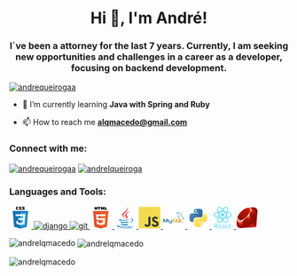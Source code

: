 
<h1 align="center">Hi 👋, I'm André!</h1>
<h3 align="center">I´ve been a attorney for the last 7 years. Currently, I am seeking new opportunities and challenges in a career as a developer, focusing on backend development.</h3>

<p align="left"> <a href="https://twitter.com/andrequeirogaa" target="blank"><img src="https://img.shields.io/twitter/follow/andrequeirogaa?logo=twitter&style=for-the-badge" alt="andrequeirogaa" /></a> </p>

- 🌱 I’m currently learning **Java with Spring and Ruby**

- 📫 How to reach me **alqmacedo@gmail.com**

<h3 align="left">Connect with me:</h3>
<p align="left">
<a href="https://twitter.com/andrequeirogaa" target="blank"><img align="center" src="https://raw.githubusercontent.com/rahuldkjain/github-profile-readme-generator/master/src/images/icons/Social/twitter.svg" alt="andrequeirogaa" height="30" width="40" /></a>
<a href="https://instagram.com/andrelqueiroga" target="blank"><img align="center" src="https://raw.githubusercontent.com/rahuldkjain/github-profile-readme-generator/master/src/images/icons/Social/instagram.svg" alt="andrelqueiroga" height="30" width="40" /></a>
</p>

<h3 align="left">Languages and Tools:</h3>
<p align="left"> <a href="https://www.w3schools.com/css/" target="_blank" rel="noreferrer"> <img src="https://raw.githubusercontent.com/devicons/devicon/master/icons/css3/css3-original-wordmark.svg" alt="css3" width="40" height="40"/> </a> <a href="https://www.djangoproject.com/" target="_blank" rel="noreferrer"> <img src="https://cdn.worldvectorlogo.com/logos/django.svg" alt="django" width="40" height="40"/> </a> <a href="https://git-scm.com/" target="_blank" rel="noreferrer"> <img src="https://www.vectorlogo.zone/logos/git-scm/git-scm-icon.svg" alt="git" width="40" height="40"/> </a> <a href="https://www.w3.org/html/" target="_blank" rel="noreferrer"> <img src="https://raw.githubusercontent.com/devicons/devicon/master/icons/html5/html5-original-wordmark.svg" alt="html5" width="40" height="40"/> </a> <a href="https://www.java.com" target="_blank" rel="noreferrer"> <img src="https://raw.githubusercontent.com/devicons/devicon/master/icons/java/java-original.svg" alt="java" width="40" height="40"/> </a> <a href="https://developer.mozilla.org/en-US/docs/Web/JavaScript" target="_blank" rel="noreferrer"> <img src="https://raw.githubusercontent.com/devicons/devicon/master/icons/javascript/javascript-original.svg" alt="javascript" width="40" height="40"/> </a> <a href="https://www.mysql.com/" target="_blank" rel="noreferrer"> <img src="https://raw.githubusercontent.com/devicons/devicon/master/icons/mysql/mysql-original-wordmark.svg" alt="mysql" width="40" height="40"/> </a> <a href="https://www.python.org" target="_blank" rel="noreferrer"> <img src="https://raw.githubusercontent.com/devicons/devicon/master/icons/python/python-original.svg" alt="python" width="40" height="40"/> </a> <a href="https://reactjs.org/" target="_blank" rel="noreferrer"> <img src="https://raw.githubusercontent.com/devicons/devicon/master/icons/react/react-original-wordmark.svg" alt="react" width="40" height="40"/> </a> <a href="https://www.ruby-lang.org/en/" target="_blank" rel="noreferrer"> <img src="https://raw.githubusercontent.com/devicons/devicon/master/icons/ruby/ruby-original.svg" alt="ruby" width="40" height="40"/> </a> </p>

<p><img align="left" src="https://github-readme-stats.vercel.app/api/top-langs?username=andrelqmacedo&show_icons=true&locale=en&layout=compact" alt="andrelqmacedo" /></p>

<p>&nbsp;<img align="center" src="https://github-readme-stats.vercel.app/api?username=andrelqmacedo&show_icons=true&locale=en" alt="andrelqmacedo" /></p>

<p><img align="center" src="https://github-readme-streak-stats.herokuapp.com/?user=andrelqmacedo&" alt="andrelqmacedo" /></p>



